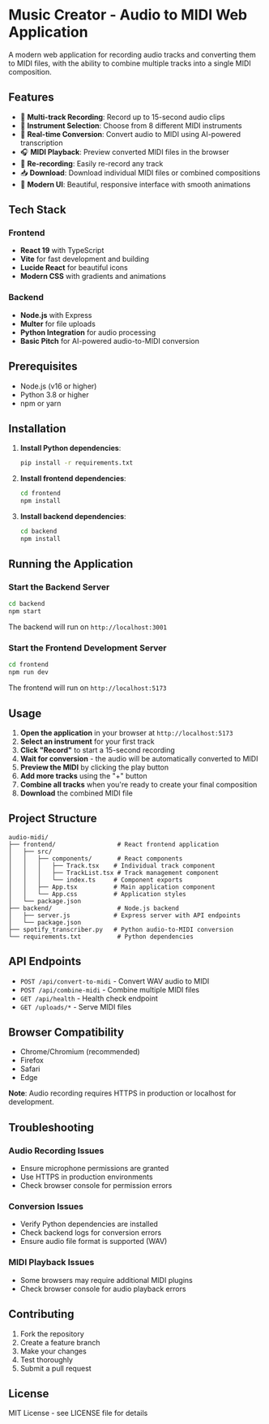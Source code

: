 # Music Creator - Audio to MIDI Web Application

A modern web application for recording audio tracks and converting them to MIDI files, with the ability to combine multiple tracks into a single MIDI composition.

## Features

- 🎵 **Multi-track Recording**: Record up to 15-second audio clips
- 🎹 **Instrument Selection**: Choose from 8 different MIDI instruments
- 🎼 **Real-time Conversion**: Convert audio to MIDI using AI-powered transcription
- 🎧 **MIDI Playback**: Preview converted MIDI files in the browser
- 🔄 **Re-recording**: Easily re-record any track
- 📥 **Download**: Download individual MIDI files or combined compositions
- 🎨 **Modern UI**: Beautiful, responsive interface with smooth animations

## Tech Stack

### Frontend
- **React 19** with TypeScript
- **Vite** for fast development and building
- **Lucide React** for beautiful icons
- **Modern CSS** with gradients and animations

### Backend
- **Node.js** with Express
- **Multer** for file uploads
- **Python Integration** for audio processing
- **Basic Pitch** for AI-powered audio-to-MIDI conversion

## Prerequisites

- Node.js (v16 or higher)
- Python 3.8 or higher
- npm or yarn

## Installation

1. **Install Python dependencies**:
   ```bash
   pip install -r requirements.txt
   ```

2. **Install frontend dependencies**:
   ```bash
   cd frontend
   npm install
   ```

3. **Install backend dependencies**:
   ```bash
   cd backend
   npm install
   ```

## Running the Application

### Start the Backend Server
```bash
cd backend
npm start
```
The backend will run on `http://localhost:3001`

### Start the Frontend Development Server
```bash
cd frontend
npm run dev
```
The frontend will run on `http://localhost:5173`

## Usage

1. **Open the application** in your browser at `http://localhost:5173`
2. **Select an instrument** for your first track
3. **Click "Record"** to start a 15-second recording
4. **Wait for conversion** - the audio will be automatically converted to MIDI
5. **Preview the MIDI** by clicking the play button
6. **Add more tracks** using the "+" button
7. **Combine all tracks** when you're ready to create your final composition
8. **Download** the combined MIDI file

## Project Structure

```
audio-midi/
├── frontend/                 # React frontend application
│   ├── src/
│   │   ├── components/       # React components
│   │   │   ├── Track.tsx    # Individual track component
│   │   │   ├── TrackList.tsx # Track management component
│   │   │   └── index.ts     # Component exports
│   │   ├── App.tsx          # Main application component
│   │   └── App.css          # Application styles
│   └── package.json
├── backend/                  # Node.js backend
│   ├── server.js            # Express server with API endpoints
│   └── package.json
├── spotify_transcriber.py   # Python audio-to-MIDI conversion
└── requirements.txt          # Python dependencies
```

## API Endpoints

- `POST /api/convert-to-midi` - Convert WAV audio to MIDI
- `POST /api/combine-midi` - Combine multiple MIDI files
- `GET /api/health` - Health check endpoint
- `GET /uploads/*` - Serve MIDI files

## Browser Compatibility

- Chrome/Chromium (recommended)
- Firefox
- Safari
- Edge

**Note**: Audio recording requires HTTPS in production or localhost for development.

## Troubleshooting

### Audio Recording Issues
- Ensure microphone permissions are granted
- Use HTTPS in production environments
- Check browser console for permission errors

### Conversion Issues
- Verify Python dependencies are installed
- Check backend logs for conversion errors
- Ensure audio file format is supported (WAV)

### MIDI Playback Issues
- Some browsers may require additional MIDI plugins
- Check browser console for audio playback errors

## Contributing

1. Fork the repository
2. Create a feature branch
3. Make your changes
4. Test thoroughly
5. Submit a pull request

## License

MIT License - see LICENSE file for details
